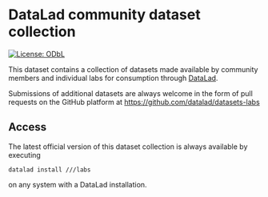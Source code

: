 # DataLad community dataset collection

[![License: ODbL](https://img.shields.io/badge/License-PDDL-brightgreen.svg)](https://opendatacommons.org/licenses/pddl/)

This dataset contains a collection of datasets made available by community
members and individual labs for consumption through
[DataLad](http://datalad.org).

Submissions of additional datasets are always welcome in the form of pull
requests on the GitHub platform at https://github.com/datalad/datasets-labs

## Access

The latest official version of this dataset collection is always available
by executing

    datalad install ///labs

on any system with a DataLad installation.

